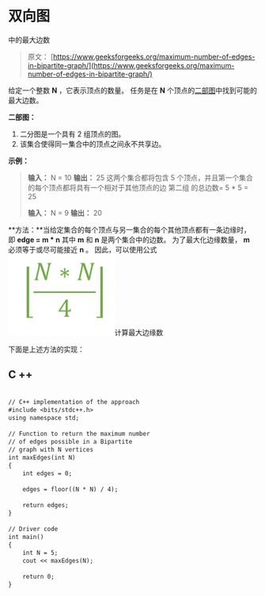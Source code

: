 # 双向图

中的最大边数

> 原文： [https://www.geeksforgeeks.org/maximum-number-of-edges-in-bipartite-graph/](https://www.geeksforgeeks.org/maximum-number-of-edges-in-bipartite-graph/)

给定一个整数 **N** ，它表示顶点的数量。 任务是在 **N** 个顶点的[二部图](http://www.geeksforgeeks.org/bipartite-graph/)中找到可能的最大边数。

**二部图：**

1.  二分图是一个具有 2 组顶点的图。
2.  该集合使得同一集合中的顶点之间永不共享边。

**示例：**

> **输入：** N = 10
> **输出：** 25
> 这两个集合都将包含 5 个顶点，并且第一个集合
> 的每个顶点都将具有一个相对于其他顶点的边 第二组
> 的总边数= 5 * 5 = 25
> 
> **输入：** N = 9
> **输出：** 20

**方法：**当给定集合的每个顶点与另一集合的每个其他顶点都有一条边缘时，即 **edge = m * n** 其中 **m** 和 **n** 是两个集合中的边数。 为了最大化边缘数量， **m** 必须等于或尽可能接近 **n** 。 因此，可以使用公式
![](img/aa1f33146e96d3d7d775933105df0988.png)计算最大边缘数

下面是上述方法的实现：

## C ++

```

// C++ implementation of the approach 
#include <bits/stdc++.h> 
using namespace std; 

// Function to return the maximum number 
// of edges possible in a Bipartite 
// graph with N vertices 
int maxEdges(int N) 
{ 
    int edges = 0; 

    edges = floor((N * N) / 4); 

    return edges; 
} 

// Driver code 
int main() 
{ 
    int N = 5; 
    cout << maxEdges(N); 

    return 0; 
} 

```